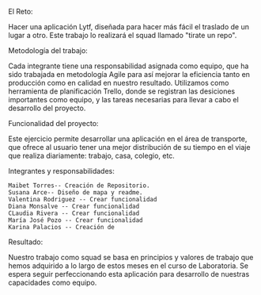 El Reto:

Hacer una  aplicación Lytf, diseñada para hacer más fácil el traslado de un lugar a otro. Este trabajo lo realizará el squad llamado "tirate un repo".
    
Metodología del trabajo:

Cada integrante tiene una responsabilidad asignada como equipo, que ha sido trabajada en metodología Agile para así mejorar la eficiencia tanto en producción como en calidad en nuestro resultado.
Utilizamos como herramienta de planificación Trello, donde se registran las desiciones importantes como equipo, y las tareas necesarias para llevar a cabo el desarrollo del proyecto.

Funcionalidad del proyecto:

Este ejercicio permite desarrollar una aplicación en el área de transporte, que ofrece al usuario tener una mejor distribución de su tiempo en el viaje que realiza diariamente: trabajo, casa, colegio, etc.

Integrantes y responsabilidades:

    Maibet Torres-- Creación de Repositorio.
    Susana Arce-- Diseño de mapa y readme.
    Valentina Rodriguez -- Crear funcionalidad
    Diana Monsalve -- Crear funcionalidad 
    CLaudia Rivera -- Crear funcionalidad 
    María José Pozo -- Crear funcionalidad 
    Karina Palacios -- Creación de
    
Resultado:

Nuestro trabajo como squad se basa en principios y valores de trabajo que hemos adquirido a lo largo de estos meses en el curso de Laboratoria. Se espera seguir perfeccionando esta aplicación para desarrollo de nuestras capacidades como equipo. 

